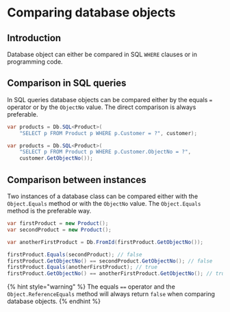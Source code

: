 # Comparing database objects

## Introduction <a id="comparison-in-sql-queries"></a>

Database object can either be compared in SQL `WHERE` clauses or in programming code. 

## Comparison in SQL queries <a id="comparison-in-sql-queries"></a>

In SQL queries database objects can be compared either by the equals `=` operator or by the `ObjectNo` value. The direct comparison is always preferable.

```csharp
var products = Db.SQL<Product>(
    "SELECT p FROM Product p WHERE p.Customer = ?", customer);
```

```csharp
var products = Db.SQL<Product>(
    "SELECT p FROM Product p WHERE p.Customer.ObjectNo = ?",
    customer.GetObjectNo());
```

## Comparison between instances <a id="comparison-between-instances"></a>

Two instances of a database class can be compared either with the `Object.Equals` method or with the `ObjectNo` value. The `Object.Equals` method is the preferable way.

```csharp
var firstProduct = new Product();
var secondProduct = new Product();

var anotherFirstProduct = Db.FromId(firstProduct.GetObjectNo());

firstProduct.Equals(secondProduct); // false
firstProduct.GetObjectNo() == secondProduct.GetObjectNo(); // false
firstProduct.Equals(anotherFirstProduct); // true
firstProduct.GetObjectNo() == anotherFirstProduct.GetObjectNo(); // true
```

{% hint style="warning" %}
The equals `==` operator and the `Object.ReferenceEquals` method will always return `false` when comparing database objects.
{% endhint %}

